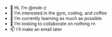 - 👋 Hi, I’m @mob-z
- 👀 I’m interested in the gym, coding, and coffee
- 🌱 I’m currently learning as much as possible
- 💞️ I’m looking to collaborate on nothing rn
- 📫 i'll make an email later

<!---
mob-z/mob-z is a ✨ special ✨ repository because its `README.md` (this file) appears on your GitHub profile.
You can click the Preview link to take a look at your changes.
--->
